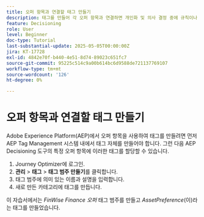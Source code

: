 ```yaml
---
title: 오퍼 항목과 연결할 태그 만들기
description: 태그를 만들어 각 오퍼 항목과 연결하면 개인화 및 의사 결정 중에 규칙이나 전략을 더 쉽게 검색하고, 필터링하고, 적용할 수 있습니다.
feature: Decisioning
role: User
level: Beginner
doc-type: Tutorial
last-substantial-update: 2025-05-05T00:00:00Z
jira: KT-17728
exl-id: 4842e70f-b440-4e51-8d74-89023c651fc7
source-git-commit: 95225c514c9a00b614bc6d9588de721137769107
workflow-type: tm+mt
source-wordcount: '126'
ht-degree: 0%

---
```


# 오퍼 항목과 연결할 태그 만들기

Adobe Experience Platform(AEP)에서 오퍼 항목을 사용하여 태그를 만들려면 먼저 AEP Tag Management 시스템 내에서 태그 자체를 만들어야 합니다. 그런 다음 AEP Decisioning 도구의 특정 오퍼 항목에 이러한 태그를 할당할 수 있습니다.

1. Journey Optimizer에 로그인.
1. **관리** > **태그** > **태그 범주 만들기**&#x200B;를 클릭합니다.
1. 태그 범주에 의미 있는 이름과 설명을 입력합니다.
1. 새로 만든 카테고리에 태그를 만듭니다.

이 자습서에서는 _FinWise Finance 오퍼_ 태그 범주를 만들고 _AssetPreference_(이)라는 태그를 만들었습니다.
